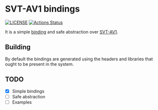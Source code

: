 # SVT-AV1 bindings

[![LICENSE](https://img.shields.io/badge/license-MIT-blue.svg)](LICENSE)
[![Actions Status](https://github.com/rust-av/svt-av1-rs/workflows/svt-av1/badge.svg)](https://github.com/rust-av/svt-av1-rs/actions)

It is a simple [binding][1] and safe abstraction over [SVT-AV1][2].

## Building

By default the bindings are generated using the headers and libraries that ought to be present in the system.

## TODO
- [x] Simple bindings
- [ ] Safe abstraction
- [ ] Examples

[1]: https://github.com/rust-lang/rust-bindgen
[2]: https://github.com/OpenVisualCloud/SVT-AV1
